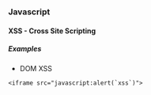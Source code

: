 ### Javascript

#### XSS - Cross Site Scripting

##### Examples
- DOM XSS

``` <iframe src="javascript:alert(`xss`)"> ```

